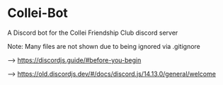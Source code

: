 # Collei-Bot
A Discord bot for the Collei Friendship Club discord server

Note: Many files are not shown due to being ignored via .gitignore

--> https://discordjs.guide/#before-you-begin

--> https://old.discordjs.dev/#/docs/discord.js/14.13.0/general/welcome
